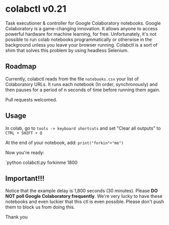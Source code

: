 # colabctl v0.21
Task executioner &amp; controller for Google Colaboratory notebooks. Google Colaboratory is a game-changing innovation. It allows anyone to access powerful hardware for machine learning, for free. Unfortunately, it's not possible to run colab notebooks programmatically or otherwise in the background unless you leave your browser running. Colabctl is a sort of shim that solves this problem by using headless Selenium.

## Roadmap
Currently, colabctl reads from the file `notebooks.csv` your list of Colaboratory URLs. It runs each notebook (In order, synchronously) and then pauses for a period of n seconds of time before running them again.

Pull requests welcomed.

## Usage
In colab, go to `tools -> keyboard shortcuts` and set "Clear all outputs" to `CTRL + SHIFT + Q`

At the end of your notebook, add: `print("forkin"+"me")`

Now you're ready:

`python colabctl.py forkinme 1800

## Important!!!

Notice that the example delay is 1,800 seconds (30 minutes). Please **DO NOT poll Google Colaboratory frequently**. We're very lucky to have these notebooks and even luckier that this ctl is even possible. Please don't push them to block us from doing this.

Thank you
